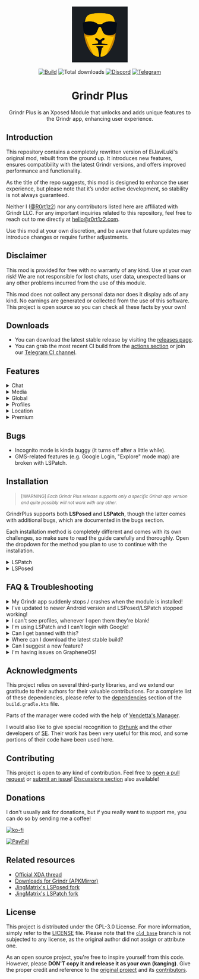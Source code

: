 <p align="center" style="border-radius: 50%;">
  <img src="gplus_icon.svg" alt="Grindr Plus Icon" width="150" height="150">
</p>

<p align="center">
  <a href="https://github.com/R0rt1z2/GrindrPlus/actions/workflows/build_apk.yml?query=branch%3Amaster+event%3Apush+is%3Acompleted"><img src="https://img.shields.io/github/actions/workflow/status/R0rt1z2/GrindrPlus/build_apk.yml?branch=master&logo=github&label=Build" alt="Build"></a>
  <img src="https://shields.io/github/downloads/R0rt1z2/GrindrPlus/total?logo=Bookmeter&label=Downloads&logoColor=Green&color=Green" alt="Total downloads">
  <a href="https://discord.gg/SPb6Kc7S4C"><img src="https://img.shields.io/discord/1161706617729974352?label=Discord&logo=discord" alt="Discord"></a>
  <a href="https://t.me/GrindrPlus"><img src="https://img.shields.io/endpoint?label=Support&url=https%3A%2F%2Fmogyo.ro%2Fquart-apis%2Ftgmembercount%3Fchat_id%3DGrindrPlus" alt="Telegram"></a>
</p>
<h1 align="center">Grindr Plus</h1>

<p align="center">
Grindr Plus is an Xposed Module that unlocks and adds unique features to the Grindr app, enhancing user experience.
</p>

## Introduction
This repository contains a completely rewritten version of ElJaviLuki's original mod, rebuilt from the ground up. It introduces new features, ensures compatibility with the latest Grindr versions, and offers improved performance and functionality.

As the title of the repo suggests, this mod is designed to enhance the user experience, but please note that it’s under active development, so stability is not always guaranteed.

Neither I ([@R0rt1z2](https://github.com/R0rt1z2)) nor any contributors listed here are affiliated with Grindr LLC. For any important inquiries related to this repository, feel free to reach out to me directly at hello@r0rt1z2.com.

Use this mod at your own discretion, and be aware that future updates may introduce changes or require further adjustments.

## Disclaimer
This mod is provided for free with no warranty of any kind. Use at your own risk! We are not responsible for lost chats, user data, unexpected bans or any other problems incurred from the use of this module.

This mod does not collect any personal data nor does it display ads of any kind. No earnings are generated or collected from the use of this software. This project is open source so you can check all these facts by your own!

## Downloads
* You can download the latest stable release by visiting the [releases page](https://github.com/R0rt1z2/GrindrPlus/releases).
* You can grab the most recent CI build from the [actions section](https://github.com/R0rt1z2/GrindrPlus/actions) or join our [Telegram CI channel](https://t.me/GrindrPlus).

## Features
<details closed>
  <summary>Chat</summary>
   
  - `Built-in command console (see /help)`
  - `Start video calls in new chats`
  - `Prevent others from seeing chat indicators`
  - `Remove any message, no matter how old it is`
</details>

<details closed>
  <summary>Media</summary>
   
  - `Unlimited expiring photos`
  - `View all albums you've received`
  - `Ability to take screenshots`
</details>

<details closed>
  <summary>Global</summary>
   
  - `Removed most analytics`
  - `Unlock developer special features`
  - `Built-in mod settings to manage hooks`
  - `Disable forced app updates (extend mod lifespan)`
</details>

<details closed>
  <summary>Profiles</summary>
   
  - `Body mass index (BMI)`
  - `Indicator for boosted users`
  - `Ability to copy profile ID`
  - `More accurate distance`
  - `Hidden (server) profile fields`
  - `More accurate online status`
  - `Customize favorites layout`
</details>

<details closed>
  <summary>Location</summary>
   
  - `Quick teleporting`
  - `Location spoofing`
  - `Save and manage locations`
</details>

<details closed>
  <summary>Premium</summary>
   
  - `Unlimited cascade view`
  - `Unlocked "Explore Mode"`
  - `Advanced search filters`
  - `ZERO third-party ads`
  - `Saved chat phrases`
  - `Disable boosting upsells`
  - `Hide your own views`
  - `Incognito mode`
</details>

## Bugs
* Incognito mode is kinda buggy (it turns off after a little while).
* GMS-related features (e.g. Google Login, "Explore" mode map) are broken with LSPatch.

## Installation
> <small>[!WARNING]
> _Each Grindr Plus release supports only a specific Grindr app version and quite possibly will not work with any other.</small>_

GrindrPlus supports both **LSPosed** and **LSPatch**, though the latter comes with additional bugs, which are documented in the bugs section.

Each installation method is completely different and comes with its own challenges, so make sure to read the guide carefully and thoroughly. Open the dropdown for the method you plan to use to continue with the installation.

<details closed>
  <summary>LSPatch</summary>

  **Prerequisites:**
  - No Grindr installed on device

  **Process:**
  1. Download & Install the GrindrPlus module APK (check the [downloads](https://github.com/R0rt1z2/GrindrPlus?tab=readme-ov-file#downloads) section of this `README`).
  2. Open the new "Grindr Plus" app and click on the "Install" button (bottom left).
  3. Wait for the versions to load (if loading seems stuck, force close app & retry).
  4. Select your preferred version (We recomment using latest).
  5. Click on the "Install" button.
  6. Wait for the installation to complete. Duration will depend on connection speed and phone's specs.
  7. When prompted, install the newly generated Grindr app.
  8. The app WILL CRASH the first time you open it.
  9. If the installation fails, <b>retry it</b> multiple times before asking for support.

  </details>
 </details>

<details closed>
  <summary>LSPosed</summary>

  > If you're using the official LSPosed, the mod might not work. **It is highly recommended to switch to [JingMatrix's fork of LSPosed](https://github.com/R0rt1z2/LSMirror/raw/refs/heads/main/LSPosed-v1.10.1-7167-zygisk-release.zip)!**
  
  **Requirements:**
  - Rooted using `Magisk` or `KernelSU`
  - `LSPosed` installed and fully functional

  **Process:**
  1. Install the GrindrPlus module APK (check the [downloads](https://github.com/R0rt1z2/GrindrPlus?tab=readme-ov-file#downloads) section of this `README`)
  2. Download the latest Grindr app [from Play Store](https://play.google.com/store/apps/details?id=com.grindrapp.android&hl=en) or use [SAI](https://github.com/Aefyr/SAI/releases) to install [bundles from APKMirror](https://www.apkmirror.com/apk/grindr-llc/grindr-gay-chat-meet-date/)
  3. Turn on the module in `LSPosed` and make sure Grindr is in scope
  4. Open Grindr and check if Mod Settings are at the top of Grindr settings
</details>

## FAQ & Troubleshooting
<details>
  <summary>My Grindr app suddenly stops / crashes when the module is installed!</summary> 

- Make sure you're using a good LSPatch/LSPosed version (official are broken on latest Android versions). Consider switching to [JingMatrix's fork](https://github.com/JingMatrix) if you haven't already.
- Check if the module supports the app version. Grindr has lots of obfuscated symbols that change in each app update and the module couldn't work (or couldn't work properly).
</details>
<details>
  <summary>I've updated to newer Android version and LSPosed/LSPatch stopped working!</summary> 

- The development of LSPosed/LSPatch is currently frozen and that is why, no new updates have been released to support new Android versions. Make sure you're using [JingMatrix's fork](https://github.com/JingMatrix), which works with latest updates.
</details>
<details>
  <summary>I can't see profiles, whenever I open them they're blank!</summary>

- This most likely means you're using an AdBlocker (e.g. AdAway). Disable it or whitelist `cdn.cookielaw.org`. 

</details>
<details>
  <summary>I'm using LSPatch and I can't login with Google!</summary> 

- As mentioned above, when using LSPatch the original signature of the application is invalidated which causes all functions related to Google Services (GMS) to not work properly.
</details>
<details>
  <summary>Can I get banned with this?</summary>

- [Obviously](https://www.grindr.com/terms-of-service), however, the risk is very low, and there have been no reported cases of bans related to using this mod.
</details>
<details>
  <summary>Where can I download the latest stable build?</summary>

- https://github.com/R0rt1z2/GrindrPlus/releases
</details>
<details>
  <summary>Can I suggest a new feature?</summary>

- Feel free to, but keep in mind that every feature, no matter how small, has a lot of work behind it, so please be patient and understand that sometimes it is impossible to implement certain things due to the nature of how LSPosed works.
- Make sure to use our feature requests template, otherwise your inquiry will be ignored.
</details>

<details>
  <summary>I'm having issues on GrapheneOS!</summary>

- Uninstall Google Play "trio" (framework, services, store) in "apps" app and reinstall them again. They break all the time so it's a good idea to reload them. Don't worry, you won't have to login again to Google.
- Make sure to turn **ON** the exploit protection compatibility mode in "App Info" of Grindr, GrindrPlus and Google Play "trio". Just tap and hold onto the app icon to go there. When it comes to Google services you can do so from "apps" app.
- While doing the step above make sure to give Google Play services permissions to access location all the time and sensors.
- In Settings -> Apps -> Sandboxed Google Play, turn off the option "Reroute location requests to OS".

</details>

## Acknowledgments
This project relies on several third-party libraries, and we extend our gratitude to their authors for their valuable contributions. For a complete list of these dependencies, please refer to the [dependencies](https://github.com/R0rt1z2/GrindrPlus/blob/master/app/build.gradle.kts#L67-L79) section of the `build.gradle.kts` file.

Parts of the manager were coded with the help of [Vendetta's Manager](https://github.com/vendetta-mod/VendettaManager).

I would also like to give special recognition to [@rhunk](https://github.com/rhunk) and the other developers of [SE](https://github.com/rhunk/SnapEnhance). Their work has been very useful for this mod, and some portions of their code have been used here.

## Contributing
This project is open to any kind of contribution. Feel free to [open a pull request](https://github.com/R0rt1z2/GrindrPlus/pulls) or [submit an issue](https://github.com/R0rt1z2/GrindrPlus/issues)! [Discussions section](https://github.com/R0rt1z2/GrindrPlus/discussions) also available!

## Donations
I don't usually ask for donations, but if you really want to support me, you can do so by sending me a coffee!

[![ko-fi](https://ko-fi.com/img/githubbutton_sm.svg)](https://ko-fi.com/r0rt1z2)

[![PayPal](https://cdn.rawgit.com/twolfson/paypal-github-button/1.0.0/dist/button.svg)](https://www.paypal.me/R0rt1z2/)

## Related resources
- [Official XDA thread](https://forum.xda-developers.com/t/mod-xposed-new-grindr-plus.4461857/#post-87076193)
- [Downloads for Grindr (APKMirror)](https://www.apkmirror.com/apk/grindr-llc/grindr-gay-chat-meet-date)
- [JingMatrix's LSPosed fork](https://github.com/JingMatrix/LSPosed)
- [JingMatrix's LSPatch fork](https://github.com/JingMatrix/LSPatch)

## License
This project is distributed under the GPL-3.0 License. For more information, simply refer to the [LICENSE](https://github.com/R0rt1z2/GrindrPlus/blob/master/LICENSE) file. Please note that the [`old_base`](https://github.com/R0rt1z2/GrindrPlus/tree/old_base) branch is not subjected to any license, as the original author did not assign or attribute one.

As an open source project, you're free to inspire yourself from this code. However, please **DON'T copy it and release it as your own (kanging)**. Give the proper credit and reference to the [original project](https://github.com/R0rt1z2/GrindrPlus) and its [contributors](https://github.com/R0rt1z2/GrindrPlus/graphs/contributors).
